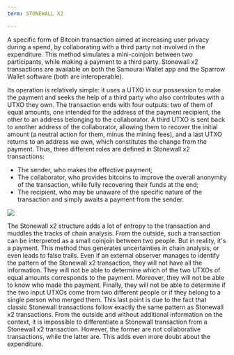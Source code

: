 ```yaml
---
term: STONEWALL X2

---
```

A specific form of Bitcoin transaction aimed at increasing user privacy during a spend, by collaborating with a third party not involved in the expenditure. This method simulates a mini-coinjoin between two participants, while making a payment to a third party. Stonewall x2 transactions are available on both the Samourai Wallet app and the Sparrow Wallet software (both are interoperable).

Its operation is relatively simple: it uses a UTXO in our possession to make the payment and seeks the help of a third party who also contributes with a UTXO they own. The transaction ends with four outputs: two of them of equal amounts, one intended for the address of the payment recipient, the other to an address belonging to the collaborator. A third UTXO is sent back to another address of the collaborator, allowing them to recover the initial amount (a neutral action for them, minus the mining fees), and a last UTXO returns to an address we own, which constitutes the change from the payment. Thus, three different roles are defined in Stonewall x2 transactions:


- The sender, who makes the effective payment;
- The collaborator, who provides bitcoins to improve the overall anonymity of the transaction, while fully recovering their funds at the end;
- The recipient, who may be unaware of the specific nature of the transaction and simply awaits a payment from the sender.

![](../../dictionnaire/assets/3.webp)

The Stonewall x2 structure adds a lot of entropy to the transaction and muddles the tracks of chain analysis. From the outside, such a transaction can be interpreted as a small coinjoin between two people. But in reality, it's a payment. This method thus generates uncertainties in chain analysis, or even leads to false trails. Even if an external observer manages to identify the pattern of the Stonewall x2 transaction, they will not have all the information. They will not be able to determine which of the two UTXOs of equal amounts corresponds to the payment. Moreover, they will not be able to know who made the payment. Finally, they will not be able to determine if the two input UTXOs come from two different people or if they belong to a single person who merged them. This last point is due to the fact that classic Stonewall transactions follow exactly the same pattern as Stonewall x2 transactions. From the outside and without additional information on the context, it is impossible to differentiate a Stonewall transaction from a Stonewall x2 transaction. However, the former are not collaborative transactions, while the latter are. This adds even more doubt about the expenditure.